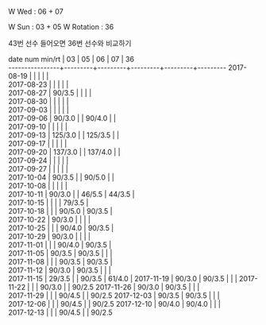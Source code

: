 W Wed      : 06 + 07 

W Sun      : 03 + 05
W Rotation : 36

43번 선수 들어오면 36번 선수와 비교하기

date num min/rt |    03   |    05   |    06   |    07   |    36   
----------------+---------+---------+---------+---------+---------
2017-08-19      |         |         |         |         |       
2017-08-23      |         |         |         |         |       
2017-08-27      |  90/3.5 |         |         |         |       
2017-08-30      |         |         |         |         |       
2017-09-03      |         |         |         |         |       
2017-09-06      |  90/3.0 |         |  90/4.0 |         |       
2017-09-10      |         |         |         |         |       
2017-09-13      | 125/3.0 |         | 125/3.5 |         |       
2017-09-17      |         |         |         |         |       
2017-09-20      | 137/3.0 |         | 137/4.0 |         |       
2017-09-24      |         |         |         |         |       
2017-09-27      |         |         |         |         |       
2017-10-04      |  90/3.5 |         |  90/5.0 |         |       
2017-10-08      |         |         |         |         |       
2017-10-11      |  90/3.0 |         |  46/5.5 |  44/3.5 |       
2017-10-15      |         |         |         |  79/3.5 |       
2017-10-18      |         |         |  90/5.0 |  90/3.5 |       
2017-10-22      |  90/3.0 |         |         |         |       
2017-10-25      |         |         |  90/4.0 |  90/3.5 |       
2017-10-29      |  90/3.0 |         |         |         |       
2017-11-01      |         |         |  90/4.0 |  90/3.5 |       
2017-11-05      |  90/3.5 |  90/3.5 |         |         |       
2017-11-08      |         |         |  90/3.5 |  90/3.5 |       
2017-11-12      |  90/3.0 |  90/3.5 |         |         |       
2017-11-15      |  29/3.5 |         |  90/3.5 |  61/4.0 |
2017-11-19      |  90/3.0 |  90/3.5 |         |         |
2017-11-22      |         |         |  90/3.0 |         |  90/2.5
2017-11-26      |  90/3.0 |  90/3.5 |         |         |        
2017-11-29      |         |         |  90/4.5 |         |  90/2.5
2017-12-03      |  90/3.5 |  90/3.5 |         |         |        
2017-12-06      |         |         |  90/4.5 |         |  90/2.5
2017-12-10      |  90/4.0 |  90/4.0 |         |         |        
2017-12-13      |         |         |  90/4.5 |         |  90/2.5

